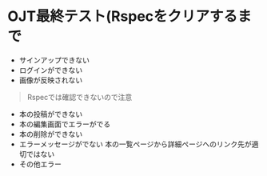 # OJT最終テスト(Rspecをクリアするまで
- サインアップできない
- ログインができない
- 画像が反映されない
> Rspecでは確認できないので注意
- 本の投稿ができない
- 本の編集画面でエラーがでる
- 本の削除ができない
- エラーメッセージがでない
本の一覧ページから詳細ページへのリンク先が適切ではない
- その他エラー
